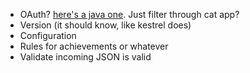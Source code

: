 * OAuth? [here's a java one](http://code.google.com/p/oauth-signpost/). Just filter through cat app?
* Version (it should know, like kestrel does)
* Configuration
* Rules for achievements or whatever
* Validate incoming JSON is valid
